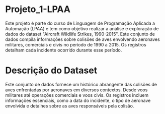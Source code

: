 # Projeto_1-LPAA
Este projeto é parte do curso de Linguagem de Programação Aplicada a Automação (LPAA) e tem como objetivo realizar a análise e exploração de dados do dataset "Aircraft Wildlife Strikes, 1990-2015". Este conjunto de dados compila informações sobre colisões de aves envolvendo aeronaves militares, comerciais e civis no período de 1990 a 2015. Os registros detalham cada incidente ocorrido durante esse período.

# Descrição do Dataset
Este conjunto de dados fornece um histórico abrangente das colisões de aves enfrentadas por aeronaves em diversos contextos. Desde voos militares até operações comerciais e voos civis. Os registros incluem informações essenciais, como a data do incidente, o tipo de aeronave envolvida e detalhes sobre as aves responsáveis pela colisão.
